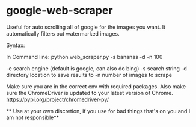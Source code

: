 # google-web-scraper
Useful for auto scrolling all of google for the images you want.  It automatically filters out watermarked images.

Syntax:

In Command line:
python web_scraper.py -s bananas -d <directory> -n 100 

-e search engine (default is google, can also do bing)
-s search string
-d directory location to save results to
-n number of images to scrape

Make sure you are in the correct env with required packages.  Also make sure the ChromeDriver is updated to your latest version of Chrome.
https://pypi.org/project/chromedriver-py/


** Use at your own discretion, if you use for bad things that's on you and I am not responsible**
